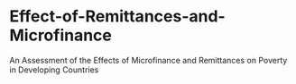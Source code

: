 # Effect-of-Remittances-and-Microfinance
An Assessment of the Effects of Microfinance and Remittances on Poverty in Developing Countries
